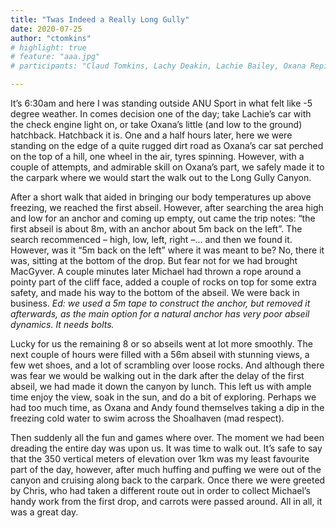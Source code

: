 ```yaml
---
title: "Twas Indeed a Really Long Gully"
date: 2020-07-25
author: "ctomkins"
# highlight: true
# feature: "aaa.jpg"
# participants: "Claud Tomkins, Lachy Deakin, Lachie Bailey, Oxana Repina (SUSS), Corey Hanrahan, Michael Larkin (ISS), Cecily Reid, Paris Capell, Chris Bradley, Andy Waddell"

---
```

It’s 6:30am and here I was standing outside ANU Sport in what felt like -5 degree weather. In comes decision one of the day; take Lachie’s car with the check engine light on, or take Oxana’s little (and low to the ground) hatchback. Hatchback it is. One and a half hours later, here we were standing on the edge of a quite rugged dirt road as Oxana’s car sat perched on the top of a hill, one wheel in the air, tyres spinning. However, with a couple of attempts, and admirable skill on Oxana’s part, we safely made it to the carpark where we would start the walk out to the Long Gully Canyon.

After a short walk that aided in bringing our body temperatures up above freezing, we reached the first abseil. However, after searching the area high and low for an anchor and coming up empty, out came the trip notes: “the first abseil is about 8m, with an anchor about 5m back on the left”. The search recommenced – high, low, left, right –... and then we found it. However, was it “5m back on the left” where it was meant to be? No, there it was, sitting at the bottom of the drop. But fear not for we had brought MacGyver. A couple minutes later Michael had thrown a rope around a pointy part of the cliff face, added a couple of rocks on top for some extra safety, and made his way to the bottom of the abseil. We were back in business. *Ed: we used a 5m tape to construct the anchor, but removed it afterwards, as the main option for a natural anchor has very poor abseil dynamics. It needs bolts.*

Lucky for us the remaining 8 or so abseils went at lot more smoothly. The next couple of hours were filled with a 56m abseil with stunning views, a few wet shoes, and a lot of scrambling over loose rocks. And although there was fear we would be walking out in the dark after the delay of the first abseil, we had made it down the canyon by lunch. This left us with ample time enjoy the view, soak in the sun, and do a bit of exploring. Perhaps we had too much time, as Oxana and Andy found themselves taking a dip in the freezing cold water to swim across the Shoalhaven (mad respect).

Then suddenly all the fun and games where over. The moment we had been dreading the entire day was upon us. It was time to walk out. It’s safe to say that the 350 vertical meters of elevation over 1km was my least favourite part of the day, however, after much huffing and puffing we were out of the canyon and cruising along back to the carpark. Once there we were greeted by Chris, who had taken a different route out in order to collect Michael’s handy work from the first drop, and carrots were passed around. All in all, it was a great day.
